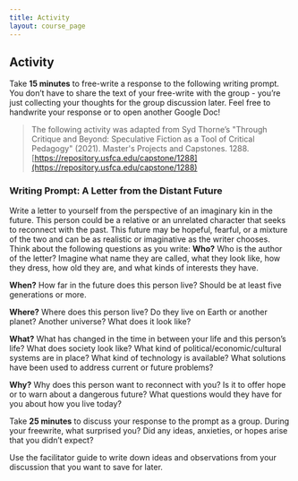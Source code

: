 ```yaml
---
title: Activity
layout: course_page
---
```

## Activity

Take **15 minutes** to free-write a response to the following writing prompt. You don’t have to share the text of your free-write with the group - you’re just collecting your thoughts for the group discussion later. Feel free to handwrite your response or to open another Google Doc!
> The following activity was adapted from Syd Thorne’s "Through Critique and Beyond: Speculative Fiction as a Tool of Critical Pedagogy" (2021). Master's Projects and Capstones. 1288. [https://repository.usfca.edu/capstone/1288](https://repository.usfca.edu/capstone/1288)

### Writing Prompt: A Letter from the Distant Future 

Write a letter to yourself from the perspective of an imaginary kin in the future. This person could be a relative or an unrelated character that seeks to reconnect with the past. This future may be hopeful, fearful, or a mixture of the two and can be as realistic or imaginative as the writer chooses. Think about the following questions as you write:
**Who?** Who is the author of the letter? Imagine what name they are called, what they look like, how they dress, how old they are, and what kinds of interests they have. 

**When?** How far in the future does this person live? Should be at least five generations or more. 

**Where?** Where does this person live? Do they live on Earth or another planet? Another universe? What does it look like? 

**What?** What has changed in the time in between your life and this person’s life? What does society look like? What kind of political/economic/cultural systems are in place? What kind of technology is available? What solutions have been used to address current or future problems? 

**Why?** Why does this person want to reconnect with you? Is it to offer hope or to warn about a dangerous future? What questions would they have for you about how you live today?


Take **25 minutes** to discuss your response to the prompt as a group. During your freewrite, what surprised you? Did any ideas, anxieties, or hopes arise that you didn’t expect? 

Use the facilitator guide to write down ideas and observations from your discussion that you want to save for later.



